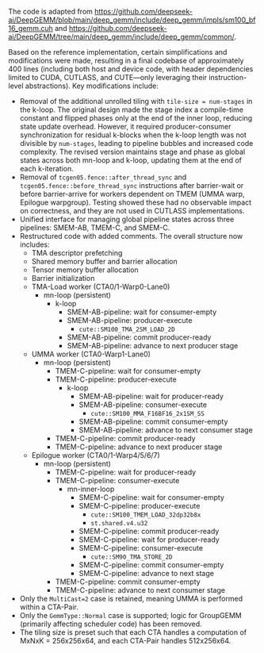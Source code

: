 The code is adapted from https://github.com/deepseek-ai/DeepGEMM/blob/main/deep_gemm/include/deep_gemm/impls/sm100_bf16_gemm.cuh and https://github.com/deepseek-ai/DeepGEMM/tree/main/deep_gemm/include/deep_gemm/common/.

Based on the reference implementation, certain simplifications and modifications were made, resulting in a final codebase of approximately 400 lines (including both host and device code, with header dependencies limited to CUDA, CUTLASS, and CUTE—only leveraging their instruction-level abstractions). Key modifications include:

- Removal of the additional unrolled tiling with `tile-size = num-stages` in the k-loop. The original design made the stage index a compile-time constant and flipped phases only at the end of the inner loop, reducing state update overhead. However, it required producer-consumer synchronization for residual k-blocks when the k-loop length was not divisible by `num-stages`, leading to pipeline bubbles and increased code complexity. The revised version maintains stage and phase as global states across both mn-loop and k-loop, updating them at the end of each k-iteration.
- Removal of `tcgen05.fence::after_thread_sync` and `tcgen05.fence::before_thread_sync` instructions after barrier-wait or before barrier-arrive for workers dependent on TMEM (UMMA warp, Epilogue warpgroup). Testing showed these had no observable impact on correctness, and they are not used in CUTLASS implementations.
- Unified interface for managing global pipeline states across three pipelines: SMEM-AB, TMEM-C, and SMEM-C.
- Restructured code with added comments. The overall structure now includes:
  - TMA descriptor prefetching
  - Shared memory buffer and barrier allocation
  - Tensor memory buffer allocation
  - Barrier initialization
  - TMA-Load worker (CTA0/1-Warp0-Lane0)
    - mn-loop (persistent)
      - k-loop
        - SMEM-AB-pipeline: wait for consumer-empty
        - SMEM-AB-pipeline: producer-execute
          - `cute::SM100_TMA_2SM_LOAD_2D`
        - SMEM-AB-pipeline: commit producer-ready
        - SMEM-AB-pipeline: advance to next producer stage
  - UMMA worker (CTA0-Warp1-Lane0)
    - mn-loop (persistent)
      - TMEM-C-pipeline: wait for consumer-empty
      - TMEM-C-pipeline: producer-execute
        - k-loop
          - SMEM-AB-pipeline: wait for producer-ready
          - SMEM-AB-pipeline: consumer-execute
            - `cute::SM100_MMA_F16BF16_2x1SM_SS`
          - SMEM-AB-pipeline: commit consumer-empty
          - SMEM-AB-pipeline: advance to next consumer stage
      - TMEM-C-pipeline: commit producer-ready
      - TMEM-C-pipeline: advance to next producer stage
  - Epilogue worker (CTA0/1-Warp4/5/6/7)
    - mn-loop (persistent)
      - TMEM-C-pipeline: wait for producer-ready
      - TMEM-C-pipeline: consumer-execute
        - mn-inner-loop
          - SMEM-C-pipeline: wait for consumer-empty
          - SMEM-C-pipeline: producer-execute
            - `cute::SM100_TMEM_LOAD_32dp32b8x`
            - `st.shared.v4.u32`
          - SMEM-C-pipeline: commit producer-ready
          - SMEM-C-pipeline: wait for producer-ready
          - SMEM-C-pipeline: consumer-execute
            - `cute::SM90_TMA_STORE_2D`
          - SMEM-C-pipeline: commit consumer-empty
          - SMEM-C-pipeline: advance to next stage
      - TMEM-C-pipeline: commit consumer-empty
      - TMEM-C-pipeline: advance to next consumer stage
- Only the `MultiCast=2` case is retained, meaning UMMA is performed within a CTA-Pair.
- Only the `GemmType::Normal` case is supported; logic for GroupGEMM (primarily affecting scheduler code) has been removed.
- The tiling size is preset such that each CTA handles a computation of MxNxK = 256x256x64, and each CTA-Pair handles 512x256x64.
